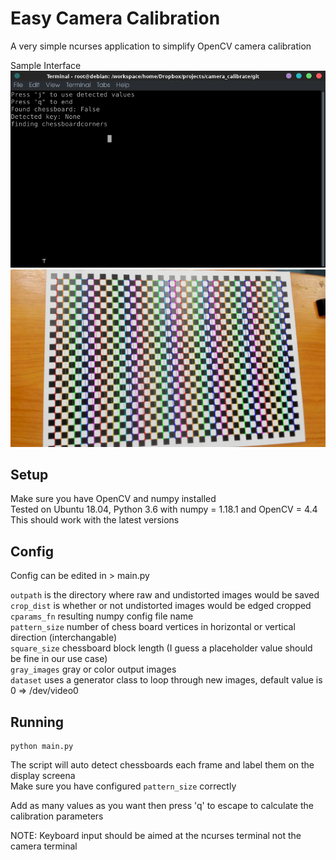 # Easy Camera Calibration
A very simple ncurses application to simplify OpenCV camera calibration

Sample Interface
![Alt text](interface.jpg "Interface")
![Alt text](sample.jpg "sample")

## Setup
Make sure you have OpenCV and numpy installed  
Tested on Ubuntu 18.04, Python 3.6 with numpy = 1.18.1 and OpenCV = 4.4  
This should work with the latest versions  

## Config
Config can be edited in > main.py  

`outpath` is the directory where raw and undistorted images would be saved  
`crop_dist` is whether or not undistorted images would be edged cropped  
`cparams_fn` resulting numpy config file name  
`pattern_size` number of chess board vertices in horizontal or vertical direction (interchangable)  
`square_size` chessboard block length (I guess a placeholder value should be fine in our use case)  
`gray_images` gray or color output images  
`dataset` uses a generator class to loop through new images, default value is 0 => /dev/video0  

## Running
```
python main.py
```
The script will auto detect chessboards each frame and label them on the display screena  
Make sure you have configured `pattern_size` correctly  

Add as many values as you want then press 'q' to escape to calculate the calibration parameters  
  
NOTE: Keyboard input should be aimed at the ncurses terminal not the camera terminal
